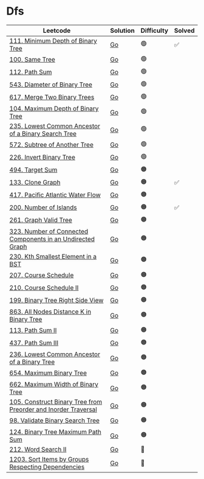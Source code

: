 # Dfs

| Leetcode                                                                                                                                                   | Solution                                                                                      | Difficulty | Solved |
| ---------------------------------------------------------------------------------------------------------------------------------------------------------- | --------------------------------------------------------------------------------------------- | ---------- | ------ |
| [111. Minimum Depth of Binary Tree](https://leetcode.com/problems/minimum-depth-of-binary-tree/)                                                           | [Go](<../Bfs/Solutions/111. Minimum Depth of Binary Tree.md>)                                 | 🟢         | ✅     |
| [100. Same Tree](https://leetcode.com/problems/same-tree/)                                                                                                 | [Go](<../Dfs/Solutions/100. Same Tree.md>)                                                    | 🟢         |        |
| [112. Path Sum](https://leetcode.com/problems/path-sum/)                                                                                                   | [Go](<../Dfs/Solutions/112. Path Sum.md>)                                                     | 🟢         |        |
| [543. Diameter of Binary Tree](https://leetcode.com/problems/diameter-of-binary-tree/)                                                                     | [Go](<../Dfs/Solutions/543. Diameter of Binary Tree.md>)                                      | 🟢         |        |
| [617. Merge Two Binary Trees](https://leetcode.com/problems/merge-two-binary-trees/)                                                                       | [Go](<../Dfs/Solutions/617. Merge Two Binary Trees.md>)                                       | 🟢         |        |
| [104. Maximum Depth of Binary Tree](https://leetcode.com/problems/maximum-depth-of-binary-tree/)                                                           | [Go](<../Dfs/Solutions/104. Maximum Depth of Binary Tree.md>)                                 | 🟢         |        |
| [235. Lowest Common Ancestor of a Binary Search Tree](https://leetcode.com/problems/lowest-common-ancestor-of-a-binary-search-tree/)                       | [Go](<../Dfs/Solutions/235. Lowest Common Ancestor of a Binary Search Tree.md>)               | 🟢         |        |
| [572. Subtree of Another Tree](https://leetcode.com/problems/subtree-of-another-tree/)                                                                     | [Go](<../Dfs/Solutions/572. Subtree of Another Tree.md>)                                      | 🟢         |        |
| [226. Invert Binary Tree](https://leetcode.com/problems/invert-binary-tree/)                                                                               | [Go](<../Dfs/Solutions/226. Invert Binary Tree.md>)                                           | 🟢         |        |
| [494. Target Sum](https://leetcode.com/problems/target-sum/)                                                                                               | [Go](<../Dfs/Solutions/494. Target Sum.md>)                                                   | 🟠         |
| [133. Clone Graph](https://leetcode.com/problems/clone-graph/)                                                                                             | [Go](<../Bfs/Solutions/133. Clone Graph.md>)                                                  | 🟠         | ✅     |
| [417. Pacific Atlantic Water Flow](https://leetcode.com/problems/pacific-atlantic-water-flow/)                                                             | [Go](<../Bfs/Solutions/417. Pacific Atlantic Water Flow.md>)                                  | 🟠         |        |
| [200. Number of Islands](https://leetcode.com/problems/number-of-islands/)                                                                                 | [Go](<../Bfs/Solutions/200. Number of Islands.md>)                                            | 🟠         | ✅     |
| [261. Graph Valid Tree](https://leetcode.com/problems/graph-valid-tree/)                                                                                   | [Go](<../Union Find/Solutions/261. Graph Valid Tree.md>)                                      | 🟠         |        |
| [323. Number of Connected Components in an Undirected Graph](https://leetcode.com/problems/number-of-connected-components-in-an-undirected-graph/)         | [Go](<../Union Find/Solutions/323. Number of Connected Components in an Undirected Graph.md>) | 🟠         |        |
| [230. Kth Smallest Element in a BST](https://leetcode.com/problems/kth-smallest-element-in-a-bst/)                                                         | [Go](<../Dfs/Solutions/230. Kth Smallest Element in a BST.md>)                                | 🟠         |        |
| [207. Course Schedule](https://leetcode.com/problems/course-schedule/)                                                                                     | [Go](<../Topological Sort/Solutions/207. Course Schedule.md>)                                 | 🟠         |        |
| [210. Course Schedule II](https://leetcode.com/problems/course-schedule-ii/)                                                                               | [Go](<../Topological Sort/Solutions/210. Course Schedule II.md>)                              | 🟠         |        |
| [199. Binary Tree Right Side View](https://leetcode.com/problems/binary-tree-right-side-view/)                                                             | [Go](<../Bfs/Solutions/199. Binary Tree Right Side View.md>)                                  | 🟠         |        |
| [863. All Nodes Distance K in Binary Tree](https://leetcode.com/problems/all-nodes-distance-k-in-binary-tree/)                                             | [Go](<../Bfs/Solutions/863. All Nodes Distance K in Binary Tree.md>)                          | 🟠         |        |
| [113. Path Sum II](https://leetcode.com/problems/path-sum-ii/)                                                                                             | [Go](<../Dfs/Solutions/113. Path Sum II.md>)                                                  | 🟠         |        |
| [437. Path Sum III](https://leetcode.com/problems/path-sum-iii/)                                                                                           | [Go](<../Dfs/Solutions/437. Path Sum III.md>)                                                 | 🟠         |        |
| [236. Lowest Common Ancestor of a Binary Tree](https://leetcode.com/problems/lowest-common-ancestor-of-a-binary-tree/)                                     | [Go](<../Dfs/Solutions/236. Lowest Common Ancestor of a Binary Tree.md>)                      | 🟠         |        |
| [654. Maximum Binary Tree](https://leetcode.com/problems/maximum-binary-tree/)                                                                             | [Go](<../Dfs/Solutions/654. Maximum Binary Tree.md>)                                          | 🟠         |        |
| [662. Maximum Width of Binary Tree](https://leetcode.com/problems/maximum-width-of-binary-tree/)                                                           | [Go](<../Dfs/Solutions/662. Maximum Width of Binary Tree.md>)                                 | 🟠         |        |
| [105. Construct Binary Tree from Preorder and Inorder Traversal](https://leetcode.com/problems/construct-binary-tree-from-preorder-and-inorder-traversal/) | [Go](<../Dfs/Solutions/105. Construct Binary Tree from Preorder and Inorder Traversal.md>)    | 🟠         |        |
| [98. Validate Binary Search Tree](https://leetcode.com/problems/validate-binary-search-tree/)                                                              | [Go](<../Dfs/Solutions/98. Validate Binary Search Tree.md>)                                   | 🟠         |        |
| [124. Binary Tree Maximum Path Sum](https://leetcode.com/problems/binary-tree-maximum-path-sum/)                                                           | [Go](<../Dfs/Solutions/124. Binary Tree Maximum Path Sum.md>)                                 | 🟠         |        |
| [212. Word Search II](https://leetcode.com/problems/word-search-ii/)                                                                                       | [Go](<../Dfs/Solutions/212. Word Search II.md>)                                               | 🔴         |        |
| [1203. Sort Items by Groups Respecting Dependencies](https://leetcode.com/problems/sort-items-by-groups-respecting-dependencies/)                          | [Go](<../Topological Sort/Solutions/1203. Sort Items by Groups Respecting Dependencies.md>)   | 🔴         |        |
